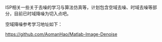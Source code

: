 ISP相关一些关于去噪的学习与算法仿真等，计划包含空域去噪、时域去噪等部分，目前已时域降噪为切入点吧。

空域降噪参考学习地址如下：

https://github.com/AomanHao/Matlab-Image-Denoise

